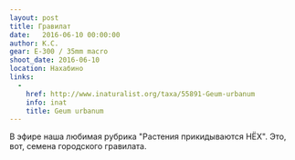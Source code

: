 ```yaml
---
layout: post
title: Гравилат
date:   2016-06-10 00:00:00
author: К.С.
gear: E-300 / 35mm macro
shoot_date: 2016-06-10
location: Нахабино
links:
  -
    href: http://www.inaturalist.org/taxa/55891-Geum-urbanum
    info: inat
    title: Geum urbanum
---
```


В эфире наша любимая рубрика "Растения прикидываются НЁХ". Это, вот, семена городского гравилата.
